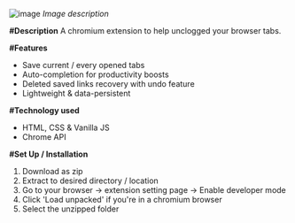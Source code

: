 ![image](https://github.com/yvantot/Read-Me-Later---Chrome-extension/assets/123827898/18a63191-19f3-4d11-9f0b-473851545352)
_Image description_

**#Description**
A chromium extension to help unclogged your browser tabs.

**#Features**
- Save current / every opened tabs
- Auto-completion for productivity boosts
- Deleted saved links recovery with undo feature
- Lightweight & data-persistent

**#Technology used**
- HTML, CSS & Vanilla JS
- Chrome API

**#Set Up / Installation**
1. Download as zip
2. Extract to desired directory / location
3. Go to your browser -> extension setting page -> Enable developer mode
4. Click 'Load unpacked' if you're in a chromium browser
5. Select the unzipped folder
